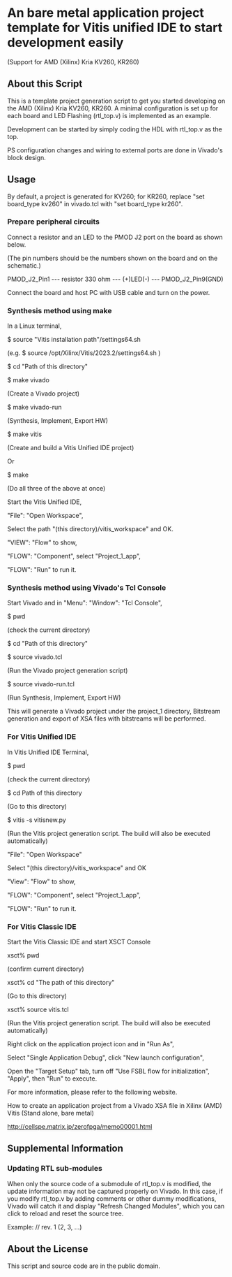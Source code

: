 # An bare metal application project template for Vitis unified IDE to start development easily

(Support for AMD (Xilinx) Kria KV260, KR260)

## About this Script

This is a template project generation script to get you started developing on the AMD (Xilinx) Kria KV260, KR260. A minimal configuration is set up for each board and LED Flashing (rtl_top.v) is implemented as an example.

Development can be started by simply coding the HDL with rtl_top.v as the top.

PS configuration changes and wiring to external ports are done in Vivado's block design.

## Usage

By default, a project is generated for KV260; for KR260, replace "set board_type kv260" in vivado.tcl with "set board_type kr260".

### Prepare peripheral circuits

Connect a resistor and an LED to the PMOD J2 port on the board as shown below.

(The pin numbers should be the numbers shown on the board and on the schematic.)

PMOD_J2_Pin1 --- resistor 330 ohm --- (+)LED(-) --- PMOD_J2_Pin9(GND)

Connect the board and host PC with USB cable and turn on the power.

### Synthesis method using make

In a Linux terminal,

$ source "Vitis installation path"/settings64.sh

(e.g. $ source /opt/Xilinx/Vitis/2023.2/settings64.sh )

$ cd "Path of this directory"

$ make vivado

(Create a Vivado project)

$ make vivado-run

(Synthesis, Implement, Export HW)

$ make vitis

(Create and build a Vitis Unified IDE project)

Or

$ make

(Do all three of the above at once)

Start the Vitis Unified IDE,

"File": "Open Workspace",

Select the path "(this directory)/vitis_workspace" and OK.

"VIEW": "Flow" to show,

"FLOW": "Component", select "Project_1_app",

"FLOW": "Run" to run it.

### Synthesis method using Vivado's Tcl Console

Start Vivado and in "Menu": "Window": "Tcl Console",

$ pwd

(check the current directory)

$ cd "Path of this directory"

$ source vivado.tcl

(Run the Vivado project generation script)

$ source vivado-run.tcl

(Run Synthesis, Implement, Export HW)

This will generate a Vivado project under the project_1 directory, Bitstream generation and export of XSA files with bitstreams will be performed.

### For Vitis Unified IDE

In Vitis Unified IDE Terminal,

$ pwd

(check the current directory)

$ cd Path of this directory

(Go to this directory)

$ vitis -s vitisnew.py

(Run the Vitis project generation script. The build will also be executed automatically)

"File": "Open Workspace"

Select "(this directory)/vitis_workspace" and OK

"View": "Flow" to show,

"FLOW": "Component", select "Project_1_app",

"FLOW": "Run" to run it.

### For Vitis Classic IDE

Start the Vitis Classic IDE and start XSCT Console

xsct% pwd

(confirm current directory)

xsct% cd "The path of this directory"

(Go to this directory)

xsct% source vitis.tcl

(Run the Vitis project generation script. The build will also be executed automatically)

Right click on the application project icon and in "Run As",

Select "Single Application Debug", click "New launch configuration",

Open the "Target Setup" tab, turn off "Use FSBL flow for initialization", "Apply", then "Run" to execute.

For more information, please refer to the following website.

How to create an application project from a Vivado XSA file in Xilinx (AMD) Vitis (Stand alone, bare metal)

http://cellspe.matrix.jp/zerofpga/memo00001.html

## Supplemental Information

### Updating RTL sub-modules

When only the source code of a submodule of rtl_top.v is modified, the update information may not be captured properly on Vivado. In this case, if you modify rtl_top.v by adding comments or other dummy modifications, Vivado will catch it and display "Refresh Changed Modules", which you can click to reload and reset the source tree.

Example: // rev. 1 (2, 3, ...)

## About the License

This script and source code are in the public domain.
